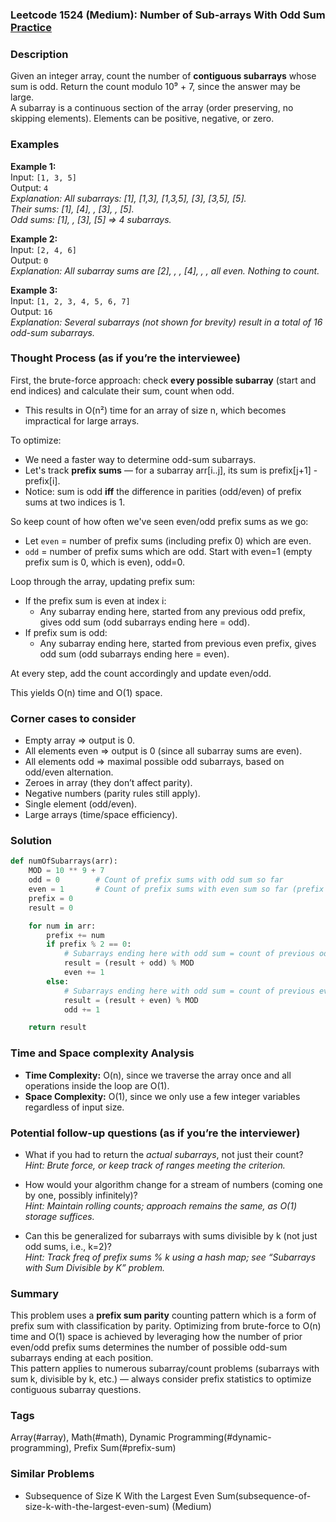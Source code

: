 ### Leetcode 1524 (Medium): Number of Sub-arrays With Odd Sum [Practice](https://leetcode.com/problems/number-of-sub-arrays-with-odd-sum)

### Description  
Given an integer array, count the number of **contiguous subarrays** whose sum is odd. Return the count modulo 10⁹ + 7, since the answer may be large.  
A subarray is a continuous section of the array (order preserving, no skipping elements). Elements can be positive, negative, or zero.

### Examples  

**Example 1:**  
Input: `[1, 3, 5]`  
Output: `4`  
*Explanation: All subarrays: [1], [1,3], [1,3,5], [3], [3,5], [5].  
Their sums: [1], [4], , [3], , [5].  
Odd sums: [1], , [3], [5] ⇒ 4 subarrays.*

**Example 2:**  
Input: `[2, 4, 6]`  
Output: `0`  
*Explanation: All subarray sums are [2], , , [4], , , all even. Nothing to count.*

**Example 3:**  
Input: `[1, 2, 3, 4, 5, 6, 7]`  
Output: `16`  
*Explanation: Several subarrays (not shown for brevity) result in a total of 16 odd-sum subarrays.*

### Thought Process (as if you’re the interviewee)  
First, the brute-force approach: check **every possible subarray** (start and end indices) and calculate their sum, count when odd.  
- This results in O(n²) time for an array of size n, which becomes impractical for large arrays.

To optimize:  
- We need a faster way to determine odd-sum subarrays.
- Let's track **prefix sums** — for a subarray arr[i..j], its sum is prefix[j+1] - prefix[i].
- Notice: sum is odd **iff** the difference in parities (odd/even) of prefix sums at two indices is 1.

So keep count of how often we've seen even/odd prefix sums as we go:
- Let `even` = number of prefix sums (including prefix 0) which are even.
-    `odd` = number of prefix sums which are odd.
Start with even=1 (empty prefix sum is 0, which is even), odd=0.

Loop through the array, updating prefix sum:
- If the prefix sum is even at index i:
    - Any subarray ending here, started from any previous odd prefix, gives odd sum (odd subarrays ending here = odd).
- If prefix sum is odd:
    - Any subarray ending here, started from previous even prefix, gives odd sum (odd subarrays ending here = even).

At every step, add the count accordingly and update even/odd.

This yields O(n) time and O(1) space.

### Corner cases to consider  
- Empty array ⇒ output is 0.
- All elements even ⇒ output is 0 (since all subarray sums are even).
- All elements odd ⇒ maximal possible odd subarrays, based on odd/even alternation.
- Zeroes in array (they don’t affect parity).
- Negative numbers (parity rules still apply).
- Single element (odd/even).
- Large arrays (time/space efficiency).

### Solution

```python
def numOfSubarrays(arr):
    MOD = 10 ** 9 + 7
    odd = 0        # Count of prefix sums with odd sum so far
    even = 1       # Count of prefix sums with even sum so far (prefix 0)
    prefix = 0
    result = 0

    for num in arr:
        prefix += num
        if prefix % 2 == 0:
            # Subarrays ending here with odd sum = count of previous odd prefix sums
            result = (result + odd) % MOD
            even += 1
        else:
            # Subarrays ending here with odd sum = count of previous even prefix sums
            result = (result + even) % MOD
            odd += 1

    return result
```

### Time and Space complexity Analysis  

- **Time Complexity:** O(n), since we traverse the array once and all operations inside the loop are O(1).
- **Space Complexity:** O(1), since we only use a few integer variables regardless of input size.

### Potential follow-up questions (as if you’re the interviewer)  

- What if you had to return the *actual subarrays*, not just their count?  
  *Hint: Brute force, or keep track of ranges meeting the criterion.*

- How would your algorithm change for a stream of numbers (coming one by one, possibly infinitely)?  
  *Hint: Maintain rolling counts; approach remains the same, as O(1) storage suffices.*

- Can this be generalized for subarrays with sums divisible by k (not just odd sums, i.e., k=2)?  
  *Hint: Track freq of prefix sums % k using a hash map; see “Subarrays with Sum Divisible by K” problem.*

### Summary
This problem uses a **prefix sum parity** counting pattern which is a form of prefix sum with classification by parity. Optimizing from brute-force to O(n) time and O(1) space is achieved by leveraging how the number of prior even/odd prefix sums determines the number of possible odd-sum subarrays ending at each position.  
This pattern applies to numerous subarray/count problems (subarrays with sum k, divisible by k, etc.) — always consider prefix statistics to optimize contiguous subarray questions.

### Tags
Array(#array), Math(#math), Dynamic Programming(#dynamic-programming), Prefix Sum(#prefix-sum)

### Similar Problems
- Subsequence of Size K With the Largest Even Sum(subsequence-of-size-k-with-the-largest-even-sum) (Medium)